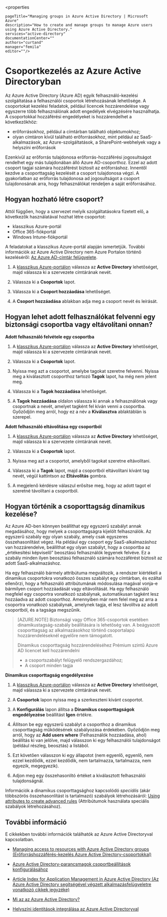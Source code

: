 <properties

    pageTitle="Managing groups in Azure Active Directory | Microsoft Azure"
    description="How to create and manage groups to manage Azure users using Azure Active Directory."
    services="active-directory"
    documentationCenter=""
    authors="curtand"
    manager="femila"
    editor=""/>

<tags
    ms.service="active-directory"
    ms.workload="identity"
    ms.tgt_pltfrm="na"
    ms.devlang="na"
    ms.topic="get-started-article"
    ms.date="09/22/2016"
    ms.author="curtand"/>



# Csoportkezelés az Azure Active Directoryban

Az Azure Active Directory (Azure AD) egyik felhasználó-kezelési szolgáltatása a felhasználói csoportok létrehozásának lehetősége. A csoportokat kezelési feladatok, például licencek hozzárendelése vagy egyszerre több felhasználónak adott engedélyek elvégzésére használhatja. A csoportokkal hozzáférési engedélyeket is hozzárendelhet a következőkhöz:

- erőforrásokhoz, például a címtárban található objektumokhoz;
- olyan címtáron kívül található erőforrásokhoz, mint például az SaaS-alkalmazások, az Azure-szolgáltatások, a SharePoint-webhelyek vagy a helyszíni erőforrások

Ezenkívül az erőforrás tulajdonosa erőforrás-hozzáférési jogosultságot rendelhet egy más tulajdonában álló Azure AD-csoporthoz. Ezzel az adott csoport tagjai számára hozzáférést biztosít az erőforráshoz. Innentől kezdve a csoporttagság kezelését a csoport tulajdonosa végzi. A gyakorlatban az erőforrás tulajdonosa ad jogosultságot a csoport tulajdonosának arra, hogy felhasználókat rendeljen a saját erőforrásához.

## Hogyan hozható létre csoport?

Attól függően, hogy a szervezet melyik szolgáltatásokra fizetett elő, a következők használatával hozhat létre csoportot:
- klasszikus Azure-portál
- Office 365-fiókportál
- Windows Intune-fiókportál

A feladatokat a klasszikus Azure-portál alapján ismertetjük. További információk az Azure Active Directory nem Azure Portalon történő kezeléséről: [Az Azure AD-címtár felügyelete](active-directory-administer.md).

1. A [klasszikus Azure-portálon](https://manage.windowsazure.com) válassza az **Active Directory** lehetőséget, majd válassza ki a szervezete címtárának nevét.

2. Válassza ki a **Csoportok** lapot.

3. Válassza ki a **Csoport hozzáadása** lehetőséget.

4. A **Csoport hozzáadása** ablakban adja meg a csoport nevét és leírását.


## Hogyan lehet adott felhasználókat felvenni egy biztonsági csoportba vagy eltávolítani onnan?

**Adott felhasználó felvétele egy csoportba**

1. A [klasszikus Azure-portálon](https://manage.windowsazure.com) válassza az **Active Directory** lehetőséget, majd válassza ki a szervezete címtárának nevét.

2. Válassza ki a **Csoportok** lapot.

3. Nyissa meg azt a csoportot, amelybe tagokat szeretne felvenni. Nyissa meg a kiválasztott csoporthoz tartozó **Tagok** lapot, ha még nem jelent meg.

4. Válassza ki a **Tagok hozzáadása** lehetőséget.

5. A **Tagok hozzáadása** oldalon válassza ki annak a felhasználónak vagy csoportnak a nevét, amelyet tagként fel kíván venni a csoportba. Győződjön meg arról, hogy ez a név a **Kiválasztva** ablaktáblán is szerepel.


**Adott felhasználó eltávolítása egy csoportból**

1. A [klasszikus Azure-portálon](https://manage.windowsazure.com) válassza az **Active Directory** lehetőséget, majd válassza ki a szervezete címtárának nevét.

2. Válassza ki a **Csoportok** lapot.

3. Nyissa meg azt a csoportot, amelyből tagokat szeretne eltávolítani.

4. Válassza ki a **Tagok** lapot, majd a csoportból eltávolítani kívánt tag nevét, végül kattintson az **Eltávolítás** gombra.

6. A megjelenő kérdésre válaszul erősítse meg, hogy az adott tagot el szeretné távolítani a csoportból.


## Hogyan történik a csoporttagság dinamikus kezelése?

Az Azure AD-ben könnyen beállíthat egy egyszerű szabályt annak megadásához, hogy melyek a csoporttagságra kijelölt felhasználók. Az egyszerű szabály egy olyan szabály, amely csak egyszeres összehasonlítást végez. Ha például egy csoport egy SaaS-alkalmazáshoz van hozzárendelve, beállíthat egy olyan szabályt, hogy a csoportba az „értékesítési képviselő” beosztású felhasználók legyenek felvéve. Ez a szabály minden ilyen beosztású felhasználó számára hozzáférést biztosít az adott SaaS-alkalmazáshoz.

Ha egy felhasználó bármely attribútuma megváltozik, a rendszer kiértékeli a dinamikus csoportokra vonatkozó összes szabályt egy címtárban, és ezáltal ellenőrzi, hogy a felhasználó attribútumának módosulása magával vonja-e bármilyen csoport hozzáadását vagy eltávolítását. Ha egy felhasználó megfelel egy csoportra vonatkozó szabálynak, automatikusan tagként lesz hozzáadva az adott csoporthoz. Amennyiben már nem felel meg az arra a csoportra vonatkozó szabálynak, amelynek tagja, el lesz távolítva az adott csoportból, és a tagsága megszűnik.

> [AZURE.NOTE] Biztonsági vagy Office 365-csoportok esetében dinamikustagság-szabály beállítására is lehetőség van. A beágyazott csoporttagság az alkalmazásokhoz történő csoportalapú hozzárendeléseknél egyelőre nem támogatott.
>
> Dinamikus csoporttagság hozzárendeléséhez Prémium szintű Azure AD licencet kell hozzárendelni
>
> - a csoportszabályt felügyelő rendszergazdához;
> - A csoport minden tagja

**Dinamikus csoporttagság engedélyezése**

1. A [klasszikus Azure-portálon](https://manage.windowsazure.com) válassza az **Active Directory** lehetőséget, majd válassza ki a szervezete címtárának nevét.

2. A **Csoportok** lapon nyissa meg a szerkeszteni kívánt csoportot.

3. A **Konfigurálás** lapon állítsa a **Dinamikus csoporttagságok engedélyezése** beállítást **Igen** értékre.

4. Állítson be egy egyszerű szabályt a csoporthoz a dinamikus csoporttagság működésének szabályozása érdekében. Győződjön meg arról, hogy az **Add users where** (Felhasználók hozzáadása, ahol) beállítás ki van jelölve, majd válasszon ki egy felhasználói tulajdonságot (például részleg, beosztás) a listából.

5. Ezt követően válasszon ki egy állapotot (nem egyenlő, egyenlő, nem ezzel kezdődik, ezzel kezdődik, nem tartalmazza, tartalmazza, nem egyezik, megegyezik).

6. Adjon meg egy összehasonlító értéket a kiválasztott felhasználói tulajdonságnál.

Információk a dinamikus csoporttagsághoz kapcsolódó *speciális* (akár többszörös összehasonlítást is tartalmazó) szabályok létrehozásáról: [Using attributes to create advanced rules](active-directory-accessmanagement-groups-with-advanced-rules.md) (Attribútumok használata speciális szabályok létrehozásához).

## További információ

E cikkekben további információk találhatók az Azure Active Directoryval kapcsolatban.

* [Managing access to resources with Azure Active Directory groups (Erőforráshozzáférés-kezelés Azure Active Directory-csoportokkal)](active-directory-manage-groups.md)

* [Azure Active Directory-parancsmagok csoportbeállítások konfigurálásához](active-directory-accessmanagement-groups-settings-cmdlets.md)

* [Article Index for Application Management in Azure Active Directory (Az Azure Active Directory segítségével végzett alkalmazásfelügyeletre vonatkozó cikkek jegyzéke)](active-directory-apps-index.md)

* [Mi az az Azure Active Directory?](active-directory-whatis.md)

* [Helyszíni identitások integrálása az Azure Active Directoryval](active-directory-aadconnect.md)



<!--HONumber=Sep16_HO4-->


